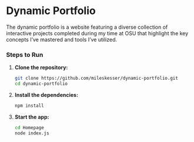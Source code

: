 # Dynamic Portfolio

The dynamic portfolio is a website featuring a diverse collection of interactive projects completed during my time at OSU that highlight the key concepts I’ve mastered and tools I’ve utilized.

### Steps to Run

1. **Clone the repository:**
   ```bash
   git clone https://github.com/mileskesser/dynamic-portfolio.git
   cd dynamic-portfolio
   
2. **Install the dependencies:**
   ```bash
   npm install

3. **Start the app:**
   ```bash
   cd Homepage
   node index.js
